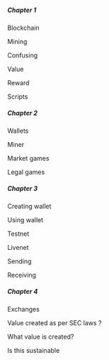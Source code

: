 ##### Chapter 1
Blockchain

Mining

Confusing

Value

Reward

Scripts

##### Chapter 2

Wallets

Miner

Market games

Legal games

##### Chapter 3
Creating wallet

Using wallet

Testnet

Livenet

Sending

Receiving

##### Chapter 4

Exchanges

Value created as per SEC laws ?

What value is created?

Is this sustainable
